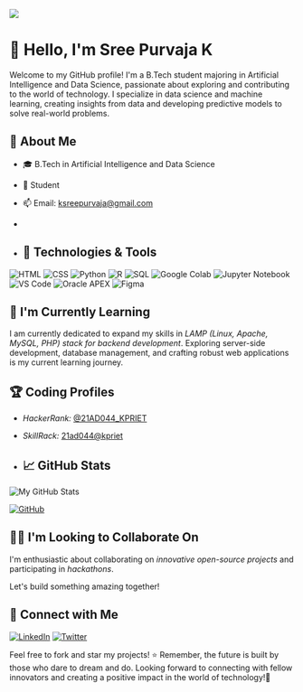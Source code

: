 [![](https://visitcount.itsvg.in/api?id=Sreepurvaja&label=Profile%20Views&color=5&icon=0&pretty=false)](https://visitcount.itsvg.in)
# 👋 Hello, I'm Sree Purvaja K
Welcome to my GitHub profile! I'm a B.Tech student majoring in Artificial Intelligence and Data Science, passionate about exploring and contributing to the world of technology. I specialize in data science and machine learning, creating insights from data and developing predictive models to solve real-world problems.

## 🚀 About Me

- 🎓 B.Tech in Artificial Intelligence and Data Science

- 💼 Student

- 📫 Email: ksreepurvaja@gmail.com
- 
- ## 🔧 Technologies & Tools

![HTML](https://img.shields.io/badge/HTML5-E34F26?style=flat&logo=html5&logoColor=white)
![CSS](https://img.shields.io/badge/CSS3-1572B6?style=flat&logo=css3&logoColor=white)
![Python](https://img.shields.io/badge/Python-3776AB?style=flat&logo=python&logoColor=white)
![R](https://img.shields.io/badge/R-276DC3?style=flat&logo=r&logoColor=white)
![SQL](https://img.shields.io/badge/SQL-4479A1?style=flat&logo=postgresql&logoColor=white)
![Google Colab](https://img.shields.io/badge/Google_Colab-F9AB00?style=flat&logo=googlecolab&logoColor=white)
![Jupyter Notebook](https://img.shields.io/badge/Jupyter-Notebook-F37626?style=flat&logo=jupyter&logoColor=white)
![VS Code](https://img.shields.io/badge/VS_Code-007ACC?style=flat&logo=visualstudiocode&logoColor=white)
![Oracle APEX](https://img.shields.io/badge/Oracle_APEX-3F2B34?style=flat&logo=oracle&logoColor=white)
![Figma](https://img.shields.io/badge/Figma-F24E1E?style=flat&logo=figma&logoColor=white)

## 🌱 I'm Currently Learning

I am currently dedicated to expand my skills in *LAMP (Linux, Apache, MySQL, PHP) stack for backend development*. Exploring server-side development, database management, and crafting robust web applications is my current learning journey.

## 🏆 Coding Profiles

- *HackerRank:* [@21AD044_KPRIET](https://www.hackerrank.com/21AD044_KPRIET) 
- *SkillRack:* [21ad044@kpriet](http://www.skillrack.com/profile/387796/c23c17301fe800af2bc3992718d11ca25c4775db)

- ## 📈 GitHub Stats

![My GitHub Stats](https://github-readme-stats.vercel.app/api?username=Sreepurvaja&show_icons=true&hide=contribs,prs)

[![GitHub](https://img.shields.io/badge/GitHub-181717?style=flat&logo=github&logoColor=white)](https://github.com/Sreepurvaja)

## 👯‍♀ I'm Looking to Collaborate On

I'm enthusiastic about collaborating on *innovative open-source projects* and participating in *hackathons*. 

Let's build something amazing together!

## 🤝 Connect with Me

[![LinkedIn](https://img.shields.io/badge/LinkedIn-0077B5?style=flat&logo=linkedin&logoColor=white)](https://www.linkedin.com/in/sree-purvaja-k/)
[![Twitter](https://img.shields.io/badge/Twitter-1DA1F2?style=flat&logo=twitter&logoColor=white)](https://twitter.com/SREEPURVAJA_K03)

Feel free to fork and star my projects! ⭐
Remember, the future is built by those who dare to dream and do. Looking forward to connecting with fellow innovators and creating a positive impact in the world of technology!🤝






